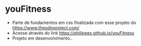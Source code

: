 # youFitness

- Parte de fundamentos em css finalizada com esse projeto do https://www.theodinproject.com/
- Acesse através do link https://philipeex.github.io/youFitness
- Projeto em desenvolvimento..